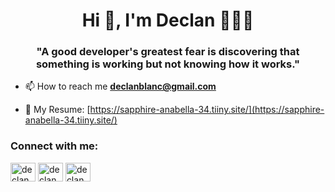 <h1 align="center">Hi 👋, I'm Declan 💪🏋️‍♂️</h1>
<h3 align="center">"A good developer's greatest fear is discovering that something is working but not knowing how it works."</h3>

* 📫 How to reach me **declanblanc@gmail.com**   

* 📄 My Resume: [https://sapphire-anabella-34.tiiny.site/](https://sapphire-anabella-34.tiiny.site/)
<h3 align="left">Connect with me:</h3>
<p align="left">
<a href="https://twitter.com/declanblanc" target="blank"><img align="center" src="https://raw.githubusercontent.com/rahuldkjain/github-profile-readme-generator/master/src/images/icons/Social/twitter.svg" alt="declanblanc" height="30" width="40" /></a>
<a href="https://linkedin.com/in/declanblanc" target="blank"><img align="center" src="https://raw.githubusercontent.com/rahuldkjain/github-profile-readme-generator/master/src/images/icons/Social/linked-in-alt.svg" alt="declanblanc" height="30" width="40" /></a>
<a href="https://instagram.com/declanblan" target="blank"><img align="center" src="https://raw.githubusercontent.com/rahuldkjain/github-profile-readme-generator/master/src/images/icons/Social/instagram.svg" alt="declanblan" height="30" width="40" /></a>
</p>
